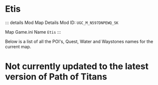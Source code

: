 # Etis

::: details Mod Map Details
Mod ID: `UGC_M_N597DNPEWQ_SK`

Map Game.ini Name `Etis`
:::

Below is a list of all the POI's, Quest, Water and Waystones names for the current map.

# Not currently updated to the latest version of Path of Titans